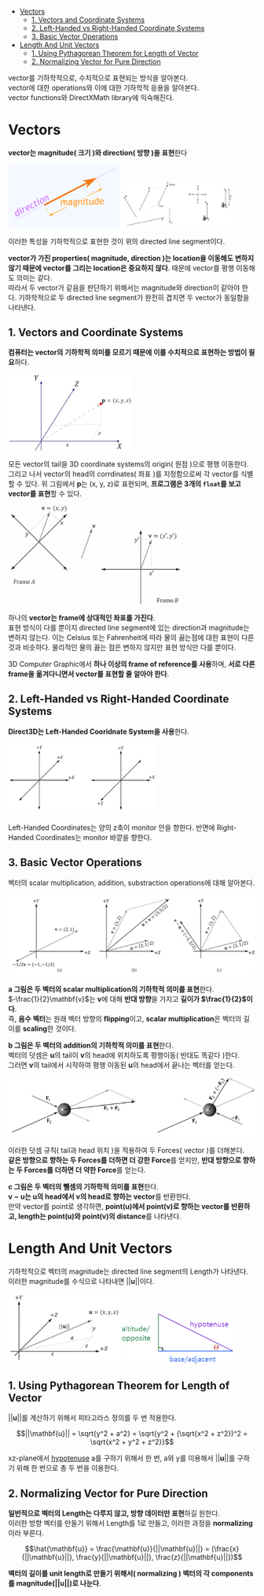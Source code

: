 - [Vectors](#vectors)
  - [1. Vectors and Coordinate Systems](#1-vectors-and-coordinate-systems)
  - [2. Left-Handed vs Right-Handed Coordinate Systems](#2-left-handed-vs-right-handed-coordinate-systems)
  - [3. Basic Vector Operations](#3-basic-vector-operations)
- [Length And Unit Vectors](#length-and-unit-vectors)
  - [1. Using Pythagorean Theorem for Length of Vector](#1-using-pythagorean-theorem-for-length-of-vector)
  - [2. Normalizing Vector for Pure Direction](#2-normalizing-vector-for-pure-direction)

vector를 기하학적으로, 수치적으로 표현되는 방식을 알아본다.   
vector에 대한 operations와 이에 대한 기하학적 응용을 알아본다.   
vector functions와 DirectXMath library에 익숙해진다.   

# Vectors
**vector는 magnitude( 크기 )와 direction( 방향 )을 표현**한다   

<div>
<img src="Images/VectorAlgebra/vector.png" width=45% />
<img src="Images/VectorAlgebra/VectorsDrawnOn2DPlane.png" width=45% />
</div>

이러한 특성을 기하학적으로 표현한 것이 위의 directed line segment이다.   

**vector가 가진 properties( magnitude, direction )는 location을 이동해도 변하지 않기 때문에 vector를 그리는 location은 중요하지 않다**. 때문에 vector를 평행 이동해도 의미는 같다.   
따라서 두 vector가 같음을 판단하기 위해서는 magnitude와 direction이 같아야 한다. 기하학적으로 두 directed line segment가 완전히 겹치면 두 vector가 동일함을 나타낸다.   

## 1. Vectors and Coordinate Systems
**컴퓨터는 vector의 기하학적 의미를 모르기 때문에 이를 수치적으로 표현하는 방법이 필요**하다.   

<div>
<img src="Images/VectorAlgebra/displacement_position_vector.png" width=50% />
</div>

모든 vector의 tail을 3D coordinate systems의 origin( 원점 )으로 평행 이동한다. 그리고 나서 vector의 head의 corrdinates( 좌표 )를 지정함으로써 각 vector를 식별할 수 있다. 위 그림에서 $\mathbf{p}$는 (x, y, z)로 표현되며, **프로그램은 3개의 `float`를 보고 vector를 표현**할 수 있다.   

<div>
<img src="Images/VectorAlgebra/vector_and_coordinates.png" width=70% />
</div>

하나의 **vector는 frame에 상대적인 좌표를 가진다**.   
표현 방식이 다를 뿐이지 directed line segment에 있는 direction과 magnitude는 변하지 않는다. 이는 Celsius 또는 Fahrenheit에 따라 물의 끓는점에 대한 표현이 다른 것과 비슷하다. 물리적인 물의 끓는 점은 변하지 않지만 표현 방식만 다를 뿐이다.   

3D Computer Graphic에서 **하나 이상의 frame of reference를 사용**하며, **서로 다른 frame을 옮겨다니면서 vector를 표현할 줄 알아야 한다**.   

## 2. Left-Handed vs Right-Handed Coordinate Systems
**Direct3D는 Left-Handed Cooridnate System을 사용**한다.   

<div>
<img src="Images/VectorAlgebra/Left_Right_Handed.png" width=60% />
</div>

Left-Handed Coordinates는 양의 z축이 monitor 안을 향한다. 반면에 Right-Handed Coordinates는 monitor 바깥을 향한다.   

## 3. Basic Vector Operations
벡터의 scalar multiplication, addition, substraction operations에 대해 알아본다.   

![alt text](Images/VectorAlgebra/VectorOperations1.png)   

**a 그림은 두 벡터의 scalar multiplication의 기하학적 의미를 표현**한다.   
$-\frac{1}{2}\mathbf{v}$는 $\mathbf{v}$에 대해 **반대 방향**을 가지고 **길이가 $\frac{1}{2}$이다**.   
즉, **음수 벡터**는 원래 벡터 방향의 **flipping**이고, **scalar multiplication**은 벡터의 길이를 **scaling**한 것이다.   

**b 그림은 두 벡터의 addition의 기하학적 의미를 표현**한다.   
벡터의 덧셈은 $\mathbf{u}$의 tail이 $\mathbf{v}$의 head에 위치하도록 평행이동( 반대도 똑같다 )한다.   
그러면 $\mathbf{v}$의 tail에서 시작하여 평행 이동된 $\mathbf{u}$의 head에서 끝나는 벡터를 얻는다.   

![alt text](Images/VectorAlgebra/VectorOperations2.png)   

이러한 덧셈 규칙( tail과 head 위치 )을 적용하여 두 Forces( vector )를 더해본다.   
**같은 방향으로 향하는 두 Forces를 더하면 더 강한 Force**를 얻지만, **반대 방향으로 향하는 두 Forces를 더하면 더 약한 Force**를 얻는다.   

**c 그림은 두 벡터의 뺄셈의 기하학적 의미를 표현**한다.   
**$\mathbf{v} - \mathbf{u}$는 $\mathbf{u}$의 head에서 $\mathbf{v}$의 head로 향하는 vector**를 반환한다.   
만약 vector를 point로 생각하면, **point(u)에서 point(v)로 향하는 vector를 반환하고, length는 point(u)와 point(v)의 distance**를 나타낸다.   

# Length And Unit Vectors
기하학적으로 벡터의 magnitude는 directed line segment의 Length가 나타낸다. 이러한 magnitude를 수식으로 나타내면 $||\mathbf{u}||$이다.   

<div>
<img src="Images/VectorAlgebra/VectorLength.png" width=45% />
<img src="Images/VectorAlgebra/Hypotenuse.png" width=45% />
</div>

## 1. Using Pythagorean Theorem for Length of Vector
$||\mathbf{u}||$를 계산하기 위해서 피타고라스 정의를 두 번 적용한다.   

$$||\mathbf{u}|| = \sqrt{y^2 + a^2} = \sqrt{y^2 + (\sqrt{x^2 + z^2})^2 = \sqrt{x^2 + y^2 + z^2}}$$

xz-plane에서 [hypotenuse](https://www.math.net/hypotenuse) a를 구하기 위해서 한 번, a와 y를 이용해서 $||\mathbf{u}||$를 구하기 위해 한 번으로 총 두 번을 이용한다.   

## 2. Normalizing Vector for Pure Direction
**일반적으로 벡터의 Length는 다루지 않고, 방향 데이터만 표현**하길 원한다.   
이러한 방향 벡터를 만들기 위해서 Length를 1로 만들고, 이러한 과정을 **normalizing** 이라 부른다.   

$$\hat{\mathbf{u}} = \frac{\mathbf{u}}{||\mathbf{u}||} = (\frac{x}{||\mathbf{u}||}, \frac{y}{||\mathbf{u}||}, \frac{z}{||\mathbf{u}||})$$

**벡터의 길이를 unit length로 만들기 위해서( normalizing ) 벡터의 각 components를 magnitude($||\mathbf{u}||$)로 나눈다**.   
